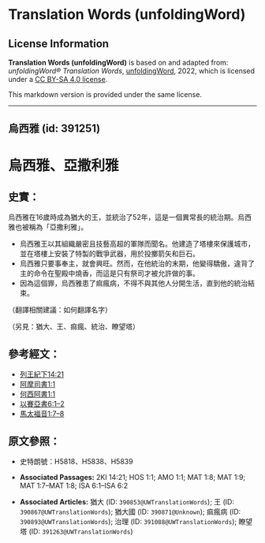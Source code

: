 # Translation Words (unfoldingWord)

## License Information

**Translation Words (unfoldingWord)** is based on and adapted from: _unfoldingWord® Translation Words_, [unfoldingWord](https://unfoldingword.org/utw), 2022, which is licensed under a [CC BY-SA 4.0 license](https://creativecommons.org/licenses/by-sa/4.0/legalcode.en).

This markdown version is provided under the same license.



--------------------------------

## 烏西雅 (id: 391251)

烏西雅、亞撒利雅
========

史實：
---

烏西雅在16歲時成為猶大的王，並統治了52年，這是一個異常長的統治期。烏西雅也被稱為「亞撒利雅」。

* 烏西雅王以其組織嚴密且技藝高超的軍隊而聞名。他建造了塔樓來保護城市，並在塔樓上安裝了特製的戰爭武器，用於投擲箭矢和巨石。
* 烏西雅只要事奉主，就會興旺。然而，在他統治的末期，他變得驕傲，違背了主的命令在聖殿中燒香，而這是只有祭司才被允許做的事。
* 因為這個罪，烏西雅患了痲瘋病，不得不與其他人分開生活，直到他的統治結束。

（翻譯相關建議：如何翻譯名字）

（另見：猶大、王、痲瘋、統治、瞭望塔）

參考經文：
-----

* [列王紀下14:21](https://ref.ly/2Kgs14:21)
* [阿摩司書1:1](https://ref.ly/Amos1:1)
* [何西阿書1:1](https://ref.ly/Hos1:1)
* [以賽亞書6:1–2](https://ref.ly/Isa6:1-Isa6:2)
* [馬太福音1:7–8](https://ref.ly/Matt1:7-Matt1:8)

原文參照：
-----

* 史特朗號：H5818、H5838、H5839

* **Associated Passages:** 2KI 14:21; HOS 1:1; AMO 1:1; MAT 1:8; MAT 1:9; MAT 1:7–MAT 1:8; ISA 6:1–ISA 6:2
* **Associated Articles:** 猶大 (ID: `390853@UWTranslationWords`); 王 (ID: `390867@UWTranslationWords`); 猶大國 (ID: `390871@Unknown`); 痲瘋病 (ID: `390893@UWTranslationWords`); 治理 (ID: `391088@UWTranslationWords`); 瞭望塔 (ID: `391263@UWTranslationWords`)

